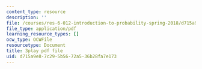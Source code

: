 ```yaml
---
content_type: resource
description: ''
file: /courses/res-6-012-introduction-to-probability-spring-2018/d715a9e87c295b5672a536b28fa7e173_00krscK7iBA.pdf
file_type: application/pdf
learning_resource_types: []
ocw_type: OCWFile
resourcetype: Document
title: 3play pdf file
uid: d715a9e8-7c29-5b56-72a5-36b28fa7e173
---
```

